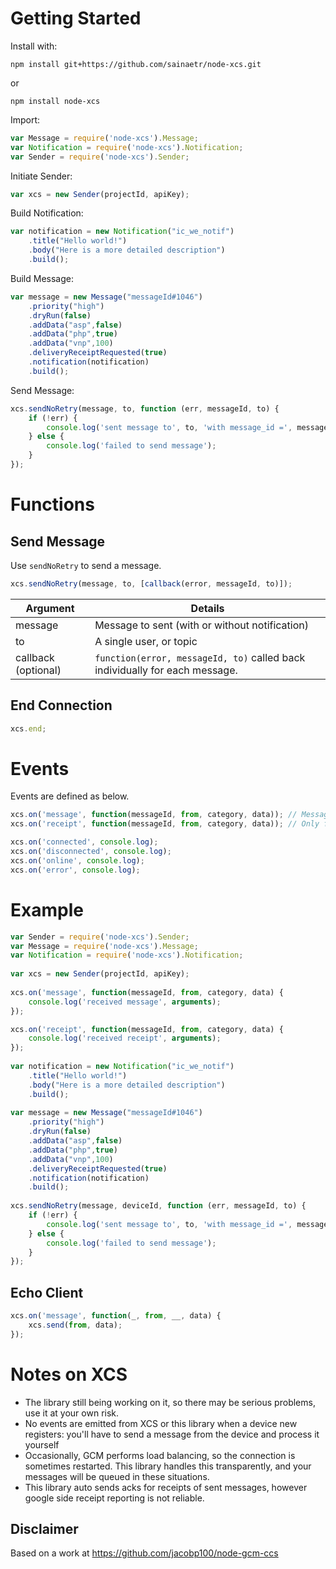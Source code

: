 Getting Started
===============
Install with:
```
npm install git+https://github.com/sainaetr/node-xcs.git
```
or
```
npm install node-xcs
```

Import:
```js
var Message = require('node-xcs').Message;
var Notification = require('node-xcs').Notification;
var Sender = require('node-xcs').Sender;
```
Initiate Sender:
```js
var xcs = new Sender(projectId, apiKey);
```
Build Notification:
```js
var notification = new Notification("ic_we_notif")
	.title("Hello world!")
	.body("Here is a more detailed description")
	.build();
```
Build Message:
```js
var message = new Message("messageId#1046")
	.priority("high")
	.dryRun(false)
	.addData("asp",false)
	.addData("php",true)
	.addData("vnp",100)
	.deliveryReceiptRequested(true)
	.notification(notification)
	.build();
```
Send Message:
```js
xcs.sendNoRetry(message, to, function (err, messageId, to) {
	if (!err) {
		console.log('sent message to', to, 'with message_id =', messageId);
	} else {
		console.log('failed to send message');
	}
});
```
Functions
=========
Send Message
------------
Use `sendNoRetry` to send a message.
```js
xcs.sendNoRetry(message, to, [callback(error, messageId, to)]);
```
Argument			| Details
------------------- | -------
message			 | Message to sent (with or without notification)
to				  | A single user, or topic
callback (optional) | `function(error, messageId, to)` called back individually for each message.

End Connection
--------------
```js
xcs.end;
```

Events
======
Events are defined as below.
```js
xcs.on('message', function(messageId, from, category, data)); // Messages received from client (excluding receipts)
xcs.on('receipt', function(messageId, from, category, data)); // Only fired for messages where options.delivery_receipt_requested = true

xcs.on('connected', console.log);
xcs.on('disconnected', console.log);
xcs.on('online', console.log);
xcs.on('error', console.log);
```

Example
=======
```js
var Sender = require('node-xcs').Sender;
var Message = require('node-xcs').Message;
var Notification = require('node-xcs').Notification;
	
var xcs = new Sender(projectId, apiKey);
	
xcs.on('message', function(messageId, from, category, data) {
	console.log('received message', arguments);
}); 

xcs.on('receipt', function(messageId, from, category, data) {
	console.log('received receipt', arguments);
});
	
var notification = new Notification("ic_we_notif")
	.title("Hello world!")
	.body("Here is a more detailed description")
	.build();
	
var message = new Message("messageId#1046")
	.priority("high")
	.dryRun(false)
	.addData("asp",false)
	.addData("php",true)
	.addData("vnp",100)
	.deliveryReceiptRequested(true)
	.notification(notification)
	.build();
	
xcs.sendNoRetry(message, deviceId, function (err, messageId, to) {
	if (!err) {
		console.log('sent message to', to, 'with message_id =', messageId);
	} else {
		console.log('failed to send message');
	}
});
```
Echo Client
-----------
```js
xcs.on('message', function(_, from, __, data) {
	xcs.send(from, data);
});
```

Notes on XCS
============
* The library still being working on it, so there may be serious problems, use it at your own risk.
* No events are emitted from XCS or this library when a device new registers: you'll have to send a message from the device and process it yourself
* Occasionally, GCM performs load balancing, so the connection is sometimes restarted. This library handles this transparently, and your messages will be queued in these situations.
* This library auto sends acks for receipts of sent messages, however google side receipt reporting is not reliable.

Disclaimer
-----------
Based on a work at https://github.com/jacobp100/node-gcm-ccs
